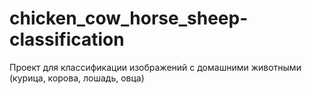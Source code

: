 # chicken_cow_horse_sheep-classification
Проект для классификации изображений с домашними животными (курица, корова, лошадь, овца)
